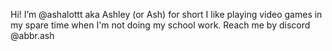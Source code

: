 Hi! I’m @ashalottt aka Ashley (or Ash) for short
I like playing video games in my spare time when I'm not doing my school work.
Reach me by discord @abbr.ash
